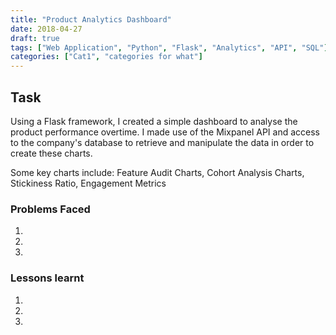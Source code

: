 ```yaml
---
title: "Product Analytics Dashboard"
date: 2018-04-27
draft: true
tags: ["Web Application", "Python", "Flask", "Analytics", "API", "SQL"]
categories: ["Cat1", "categories for what"]
---
```


## Task
Using a Flask framework, I created a simple dashboard to analyse the product performance overtime. 
I made use of the Mixpanel API and access to the company's database to retrieve and manipulate the data in order to create these charts.

Some key charts include: Feature Audit Charts, Cohort Analysis Charts, Stickiness Ratio, Engagement Metrics

### Problems Faced
1.
2.
3.

### Lessons learnt
1.
2.
3.